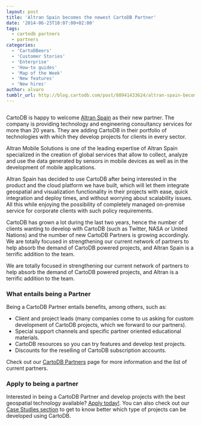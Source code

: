```yaml
---
layout: post
title: 'Altran Spain becomes the newest CartoDB Partner'
date: '2014-06-23T10:07:00+02:00'
tags:
  - cartodb partners
  - partners
categories:
  - 'CartoDBeers'
  - 'Customer Stories'
  - 'Enterprise'
  - 'How-to guides'
  - 'Map of the Week'
  - 'New features'
  - 'New hires'
author: alvaro
tumblr_url: http://blog.cartodb.com/post/88941433624/altran-spain-becomes-the-newest-cartodb-partner
---
```


<img src="http://i.imgur.com/GvRr30B.jpg" alt=""/>

CartoDB is happy to welcome <a href="http://www.altran.es">Altran Spain</a> as their new partner. The company is providing technology and engineering consultancy services for more than 20 years. They are adding CartoDB in their portfolio of technologies with which they develop projects for clients in every sector.

<!--more-->

Altran Mobile Solutions is one of the leading expertise of Altran Spain specialized in the creation of global services that allow to collect, analyze and use the data generated by sensors in mobile devices as well as in the development of mobile applications.

<p>Altran Spain has decided to use CartoDB after being interested in the product and the cloud platform we have built, which will let them integrate geospatial and visualization functionality in their projects with ease, quick integration and deploy times, and without worrying about scalability issues. All this while enjoying the possibility of completely managed on-premise service for corporate clients with such policy requirements.</p>

<p>CartoDB has grown a lot during the last two years, hence the number of clients wanting to develop with CartoDB (such as Twitter, NASA or United Nations) and the number of new CartoDB Partners is growing accordingly.
We are totally focused in strengthening our current network of partners to help absorb the demand of CartoDB powered projects, and Altran Spain is a terrific addition to the team.</p>

<p>We are totally focused in strengthening our current network of partners to help absorb the demand of CartoDB powered projects, and Altran is a terrific addition to the team.</p>

<h3>What entails being a Partner</h3>

<p>Being a CartoDB Partner entails benefits, among others, such as:</p>

<ul><li>Client and project leads (many companies come to us asking for custom development of CartoDB projects, which we forward to our partners).</li>
<li>Special support channels and specific partner oriented educational materials.</li>
<li>CartoDB resources so you can try features and develop test projects.</li>
<li>Discounts for the reselling of CartoDB subscription accounts.</li>
</ul><p>Check out our <a href="http://www.cartodb.com/partners">CartoDB Partners</a> page for more information and the list of current partners.</p>

<h3>Apply to being a partner</h3>

<p>Interested in being a CartoDB Partner and develop projects with the best geospatial technology available? <a href="http://www.cartodb.com/partners">Apply today!</a>. You can also check out our <a href="http://www.cartodb.com/gallery">Case Studies section</a> to get to know better which type of projects can be developed using CartoDB.</p>

